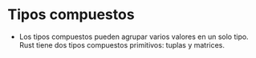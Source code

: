 # Tipos compuestos

- Los tipos compuestos pueden agrupar varios valores en un solo tipo. Rust tiene dos tipos compuestos primitivos: tuplas y matrices.
